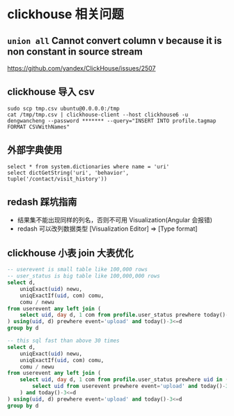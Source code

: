 # clickhouse 相关问题

## `union all` Cannot convert column v because it is non constant in source stream
https://github.com/yandex/ClickHouse/issues/2507

## clickhouse 导入 csv
```
sudo scp tmp.csv ubuntu@0.0.0.0:/tmp
cat /tmp/tmp.csv | clickhouse-client --host clickhouse6 -u dengwancheng --password ******* --query="INSERT INTO profile.tagmap FORMAT CSVWithNames"
```

## 外部字典使用
```
select * from system.dictionaries where name = 'uri'
select dictGetString('uri', 'behavior', tuple('/contact/visit_history'))
```

## redash 踩坑指南
* 结果集不能出现同样的列名，否则不可用 Visualization(Angular 会报错)
* redash 可以改列数据类型 [Visualization Editor] ⇒ [Type format]

## clickhouse 小表 join 大表优化
```sql
-- userevent is small table like 100,000 rows
-- user_status is big table like 100,000,000 rows
select d,
    uniqExact(uid) newu,
    uniqExactIf(uid, com) comu,
    comu / newu
from userevent any left join (
    select uid, day d, 1 com from profile.user_status prewhere today()-3<=d
) using(uid, d) prewhere event='upload' and today()-3<=d
group by d

-- this sql fast than above 30 times
select d,
    uniqExact(uid) newu, 
    uniqExactIf(uid, com) comu,
    comu / newu
from userevent any left join (
    select uid, day d, 1 com from profile.user_status prewhere uid in (
        select uid from userevent prewhere event='upload' and today()-3<=d
    ) and today()-3<=d
) using(uid, d) prewhere event='upload' and today()-3<=d
group by d
```
